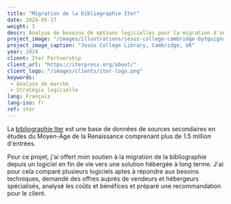 ```yaml
---
title: "Migration de la bibliographie Iter"
date: 2024-05-17
weight: 3
descr: Analyse de besoins de options logicielles pour la migration d'un bibliographie scientifique.
project_image: "/images/illustrations/jesus-college-cambridge-bytguignard.jpg"
project_image_caption: "Jesus College Library, Cambridge, UK"
year: 2024
client: Iter Partnership
client_url: "https://iterpress.org/about/"
client_logo: "/images/clients/iter-logo.png"
keywords: 
 - Analyse de marché
 - Stratégie logicielle
lang: Français
lang-iso: fr
ref: iter
---
```


La [bibliographie Iter](https://iterpress.org/databases/) est une base de données de sources secondaires en études du Moyen-Âge de la Renaissance
comprenant plus de 1.5 million d'entrées.

Pour ce projet, j'ai offert mon soutien à la migration de la bibliographie depuis un logiciel en fin de vie vers une solution hébergée à long terme.
J'ai pour cela comparé plusieurs logiciels aptes à répondre aux besoins techniques, demandé des offres auprès de vendeurs et hébergeurs spécialisés,
analysé les coûts et bénéfices et préparé une recommandation pour le client.